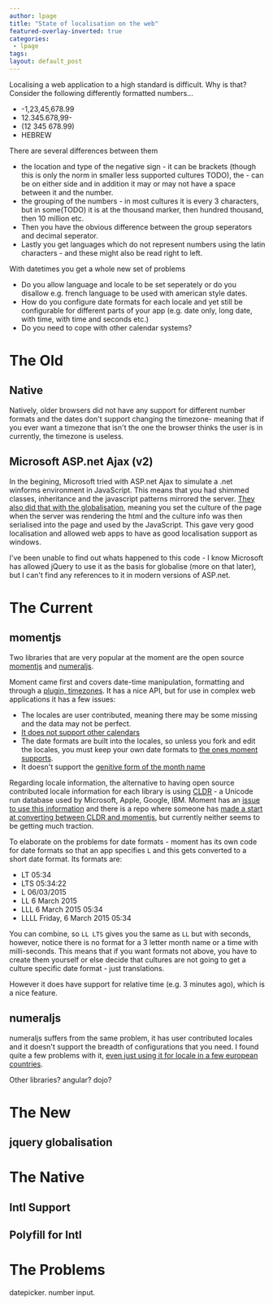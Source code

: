 ```yaml
---
author: lpage
title: "State of localisation on the web"
featured-overlay-inverted: true
categories:
 - lpage
tags: 
layout: default_post
---
```


Localising a web application to a high standard is difficult. Why is that? Consider the following differently formatted numbers...

  - -1,23,45,678.99
  - 12.345.678,99-
  - (12 345 678.99)
  - HEBREW
  
There are several differences between them 

  - the location and type of the negative sign - it can be brackets (though this is only the norm in smaller less supported cultures TODO), the - can be on either side and in addition it may or may not have a space between it and the number.
  - the grouping of the numbers - in most cultures it is every 3 characters, but in some(TODO) it is at the thousand marker, then hundred thousand, then 10 million etc.
  - Then you have the obvious difference between the group seperators and decimal seperator.
  - Lastly you get languages which do not represent numbers using the latin characters - and these might also be read right to left.
  
With datetimes you get a whole new set of problems

 - Do you allow language and locale to be set seperately or do you disallow e.g. french language to be used with american style dates.
 - How do you configure date formats for each locale and yet still be configurable for different parts of your app (e.g. date only, long date, with time, with time and seconds etc.)
 - Do you need to cope with other calendar systems?

# The Old

## Native

Natively, older browsers did not have any support for different number formats and the dates don't support changing the timezone- meaning that if you ever want a timezone that isn't the one the browser thinks the user is in currently, the timezone is useless.

## Microsoft ASP.net Ajax (v2)

In the begining, Microsoft tried with ASP.net Ajax to simulate a .net winforms environment in JavaScript. This means that you had shimmed classes, inheritance and the javascript patterns mirrored the server. [They also did that with the globalisation](https://msdn.microsoft.com/en-us/library/bb386581%28v=vs.140%29.aspx), meaning you set the culture of the page when the server was rendering the html and the culture info was then serialised into the page and used by the JavaScript. This gave very good localisation and allowed web apps to have as good localisation support as windows.

I've been unable to find out whats happened to this code - I know Microsoft has allowed jQuery to use it as the basis for globalise (more on that later), but I can't find any references to it in modern versions of ASP.net.

# The Current

## momentjs

Two libraries that are very popular at the moment are the open source [momentjs](http://momentjs.com/) and [numeraljs](http://numeraljs.com/).

Moment came first and covers date-time manipulation, formatting and through a [plugin, timezones](http://momentjs.com/timezone/). It has a nice API, but for use in complex web applications it has a few issues:

 * The locales are user contributed, meaning there may be some missing and the data may not be perfect.
 * [It does not support other calendars](https://github.com/moment/moment/issues/1454)
 * The date formats are built into the locales, so unless you fork and edit the locales, you must keep your own date formats to [the ones moment supports](https://github.com/moment/moment/blob/develop/locale/en-gb.js#L20).
 * It doesn't support the [genitive form of the month name](http://stackoverflow.com/questions/19675155/what-is-difference-between-monthgenitivenames-and-monthnames-why-there-is-blank)
 
Regarding locale information, the alternative to having open source contributed locale information for each library is using [CLDR](http://cldr.unicode.org/) - a Unicode run database used by Microsoft, Apple, Google, IBM. Moment has an [issue to use this information](https://github.com/moment/moment/issues/1241) and there is a repo where someone has [made a start at converting between CLDR and momentjs](https://github.com/ichernev/moment-cldr), but currently neither seems to be getting much traction.

To elaborate on the problems for date formats - moment has its own code for date formats so that an app specifies `L` and this gets converted to a short date format. Its formats are:

 * LT   05:34
 * LTS  05:34:22
 * L    06/03/2015
 * LL   6 March 2015
 * LLL  6 March 2015 05:34
 * LLLL Friday, 6 March 2015 05:34

You can combine, so `LL LTS` gives you the same as `LL` but with seconds, however, notice there is no format for a 3 letter month name or a time with milli-seconds. This means that if you want formats not above, you have to create them yourself or else decide that cultures are not going to get a culture specific date format - just translations.

However it does have support for relative time (e.g. 3 minutes ago), which is a nice feature.

## numeraljs

numeraljs suffers from the same problem, it has user contributed locales and it doesn't support the breadth of configurations that you need. I found quite a few problems with it, [even just using it for locale in a few european countries](https://github.com/adamwdraper/Numeral-js/issues/created_by/lukeapage).

Other libraries? angular? dojo?

# The New

## jquery globalisation

# The Native

## Intl Support

## Polyfill for Intl

# The Problems

datepicker. number input.

